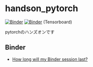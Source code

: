# handson_pytorch

[![Binder](https://mybinder.org/badge_logo.svg)](https://mybinder.org/v2/gh/PyDataOsaka/handson_pytorch/master?urlpath=lab/tree/index.ipynb)
[![Binder](https://mybinder.org/badge_logo.svg)](https://mybinder.org/v2/gh/PyDataOsaka/handson_pytorch/master?urlpath=/proxy/6006/) (Tensorboard)

pytorchのハンズオンです

## Binder

* [How long will my Binder session last?](https://mybinder.readthedocs.io/en/latest/faq.html#how-long-will-my-binder-session-last)
